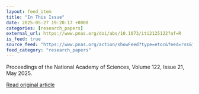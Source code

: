 ```yaml
---
layout: feed_item
title: "In This Issue"
date: 2025-05-27 19:20:17 +0000
categories: [research_papers]
external_url: https://www.pnas.org/doi/abs/10.1073/iti2125122?af=R
is_feed: true
source_feed: "https://www.pnas.org/action/showFeed?type=etoc&feed=rss&jc=pnas"
feed_category: "research_papers"
---
```


Proceedings of the National Academy of Sciences, Volume 122, Issue 21, May 2025.

[Read original article](https://www.pnas.org/doi/abs/10.1073/iti2125122?af=R)
